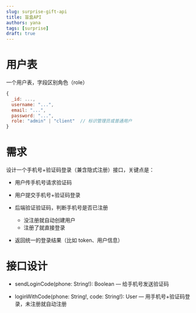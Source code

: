```yaml
---
slug: surprise-gift-api
title: 盲盒API
authors: yana
tags: [surprise]
draft: true
---
```


# 用户表

一个用户表，字段区别角色（role）

```js
{
  _id: ...,
  username: "...",
  email: "...",
  password: "...",
  role: "admin" | "client"  // 标识管理员或普通用户
}

```

# 需求

设计一个手机号+验证码登录（兼含隐式注册）接口，关键点是：

- 用户传手机号请求验证码
- 用户提交手机号+验证码登录
- 后端验证验证码，判断手机号是否已注册

  - 没注册就自动创建用户
  - 注册了就直接登录

- 返回统一的登录结果（比如 token、用户信息）

# 接口设计

- sendLoginCode(phone: String!): Boolean — 给手机号发送验证码

- loginWithCode(phone: String!, code: String!): User — 用手机号+验证码登录，未注册就自动注册
